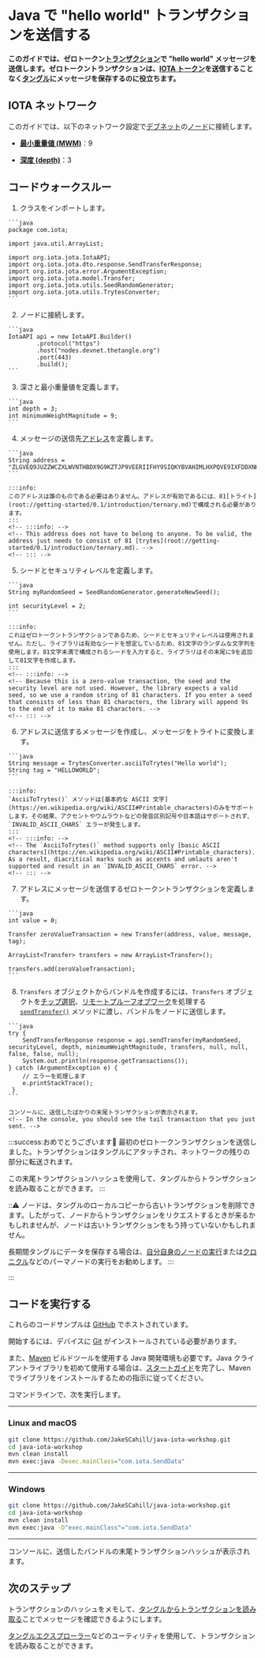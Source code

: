 # Java で "hello world" トランザクションを送信する
<!-- # Send a "hello world" transaction in Java -->

**このガイドでは、ゼロトークン[トランザクション](root://getting-started/0.1/transactions/transactions.md)で "hello world" メッセージを送信します。ゼロトークントランザクションは、[IOTA トークン](root://getting-started/0.1/clients/token.md)を送信することなく[タングル](root://getting-started/0.1/network/the-tangle.md)にメッセージを保存するのに役立ちます。**
<!-- **In this guide, you send a "hello world" message in a zero-value [transaction](root://getting-started/0.1/transactions/transactions.md). These transactions are useful for storing messages on the [Tangle](root://getting-started/0.1/network/the-tangle.md) without having to send any [IOTA tokens](root://getting-started/0.1/clients/token.md).** -->

## IOTA ネットワーク
<!-- ## IOTA network -->

このガイドでは、以下のネットワーク設定で[デブネット](root://getting-started/0.1/network/iota-networks.md#devnet)の[ノード](root://getting-started/0.1/network/nodes.md)に接続します。
<!-- In this guide, we connect to a [node](root://getting-started/0.1/network/nodes.md) on the [Devnet](root://getting-started/0.1/network/iota-networks.md#devnet) with the following network settings: -->

- **[最小重量値 (MWM)](root://getting-started/0.1/network/minimum-weight-magnitude.md)**：9
<!-- - **[Minimum weight magnitude](root://getting-started/0.1/network/minimum-weight-magnitude.md)**: 9 -->

- **[深度 (depth)](root://getting-started/0.1/transactions/depth.md)**：3
<!-- - **[Depth](root://getting-started/0.1/transactions/depth.md)**: 3 -->

## コードウォークスルー
<!-- ## Code walkthrough -->

1. クラスをインポートします。
  <!-- 1. Import the classes -->

    ```java
    package com.iota;

    import java.util.ArrayList;

    import org.iota.jota.IotaAPI;
    import org.iota.jota.dto.response.SendTransferResponse;
    import org.iota.jota.error.ArgumentException;
    import org.iota.jota.model.Transfer;
    import org.iota.jota.utils.SeedRandomGenerator;
    import org.iota.jota.utils.TrytesConverter;
    ```

2. ノードに接続します。
  <!-- 2. Connect to a node -->

    ```java
    IotaAPI api = new IotaAPI.Builder()
            .protocol("https")
            .host("nodes.devnet.thetangle.org")
            .port(443)
            .build();
    ```

3. 深さと最小重量値を定義します。
  <!-- 3. Define the depth and the minimum weight magnitude -->

    ```java
    int depth = 3;
    int minimumWeightMagnitude = 9;
    ```

4. メッセージの送信先[アドレス](root://getting-started/0.1/clients/addresses.md)を定義します。
  <!-- 4. Define an [address](root://getting-started/0.1/clients/addresses.md) to which you want to send a message -->

    ```java
    String address = "ZLGVEQ9JUZZWCZXLWVNTHBDX9G9KZTJP9VEERIIFHY9SIQKYBVAHIMLHXPQVE9IXFDDXNHQINXJDRPFDXNYVAPLZAW";
    ```

    :::info:
    このアドレスは誰のものである必要はありません。アドレスが有効であるには、81[トライト](root://getting-started/0.1/introduction/ternary.md)で構成される必要があります。
    :::
    <!-- :::info: -->
    <!-- This address does not have to belong to anyone. To be valid, the address just needs to consist of 81 [trytes](root://getting-started/0.1/introduction/ternary.md). -->
    <!-- ::: -->

5. シードとセキュリティレベルを定義します。
  <!-- 5. Define a seed and a security level -->

    ```java
    String myRandomSeed = SeedRandomGenerator.generateNewSeed();

    int securityLevel = 2;
    ```

    :::info:
    これはゼロトークントランザクションであるため、シードとセキュリティレベルは使用されません。ただし、ライブラリは有効なシードを想定しているため、81文字のランダムな文字列を使用します。81文字未満で構成されるシードを入力すると、ライブラリはその末尾に9を追加して81文字を作成します。
    :::
    <!-- :::info: -->
    <!-- Because this is a zero-value transaction, the seed and the security level are not used. However, the library expects a valid seed, so we use a random string of 81 characters. If you enter a seed that consists of less than 81 characters, the library will append 9s to the end of it to make 81 characters. -->
    <!-- ::: -->

6. アドレスに送信するメッセージを作成し、メッセージをトライトに変換します。
  <!-- 6. Create a message that you want to send to the address and convert it to trytes -->

    ```java
    String message = TrytesConverter.asciiToTrytes("Hello world");
    String tag = "HELLOWORLD";
    ```

    :::info:
    `AsciiToTrytes()` メソッドは[基本的な ASCII 文字](https://en.wikipedia.org/wiki/ASCII#Printable_characters)のみをサポートします。その結果、アクセントやウムラウトなどの発音区別記号や日本語はサポートされず、`INVALID_ASCII_CHARS` エラーが発生します。
    :::
    <!-- :::info: -->
    <!-- The `AsciiToTrytes()` method supports only [basic ASCII characters](https://en.wikipedia.org/wiki/ASCII#Printable_characters). As a result, diacritical marks such as accents and umlauts aren't supported and result in an `INVALID_ASCII_CHARS` error. -->
    <!-- ::: -->

7. アドレスにメッセージを送信するゼロトークントランザクションを定義します。
  <!-- 7. Define a zero-value transaction that sends the message to the address -->

    ```java
    int value = 0;

    Transfer zeroValueTransaction = new Transfer(address, value, message, tag);

    ArrayList<Transfer> transfers = new ArrayList<Transfer>();

    transfers.add(zeroValueTransaction);
    ```

8. `Transfers` オブジェクトからバンドルを作成するには、`Transfers` オブジェクトを[チップ選択](root://node-software/0.1/iri/concepts/tip-selection.md)、[リモートプルーフオブワーク](root://getting-started/0.1/transactions/proof-of-work.md)を処理する [`sendTransfer()`](https://github.com/iotaledger/iota-java/blob/dev/docs/iota-java/sendTransfer.md) メソッドに渡し、バンドルをノードに送信します。
  <!-- 8. To create a bundle from your `Transfers` object, pass it to the [`sendTransfer()`](https://github.com/iotaledger/iota-java/blob/dev/docs/iota-java/sendTransfer.md) method, which handles [tip selection](root://node-software/0.1/iri/concepts/tip-selection.md), [remote proof of work](root://getting-started/0.1/transactions/proof-of-work.md), and sending the bundle to the node -->

    ```java
    try {
        SendTransferResponse response = api.sendTransfer(myRandomSeed, securityLevel, depth, minimumWeightMagnitude, transfers, null, null, false, false, null);
        System.out.println(response.getTransactions());
    } catch (ArgumentException e) {
        // エラーを処理します
        e.printStackTrace();
     }
    ```

    コンソールに、送信したばかりの末尾トランザクションが表示されます。
    <!-- In the console, you should see the tail transaction that you just sent. -->

:::success:おめでとうございます:tada:
最初のゼロトークンランザクションを送信しました。トランザクションはタングルにアタッチされ、ネットワークの残りの部分に転送されます。

この末尾トランザクションハッシュを使用して、タングルからトランザクションを読み取ることができます。
:::
<!-- :::success:Congratulations :tada: -->
<!-- You've just sent your first zero-value transaction. Your transaction is attached to the Tangle, and will be forwarded to the rest of the network. -->

<!-- You can use this tail transaction hash to read the transaction from the Tangle. -->
<!-- ::: -->

:::warning:
ノードは、タングルのローカルコピーから古いトランザクションを削除できます。したがって、ノードからトランザクションをリクエストするときが来るかもしれませんが、ノードは古いトランザクションをもう持っていないかもしれません。

長期間タングルにデータを保存する場合は、[自分自身のノードの実行](root://node-software/0.1/iri/how-to-guides/quickstart.md)または[クロニクル](root://node-software/0.1/chronicle/introduction/overview.md)などのパーマノードの実行をお勧めします。
:::
<!-- :::warning: -->
<!-- Nodes can delete old transactions from their local copies of the Tangle. Therefore, a time may come where you request your transaction from a node, but the node doesn't have it anymore. -->

<!-- If you want to store data on the Tangle for extended periods of time, we recommend either [running your own node](root://node-software/0.1/iri/how-to-guides/quickstart.md) or running a permanode such as [Chronicle](root://node-software/0.1/chronicle/introduction/overview.md). -->
:::

## コードを実行する
<!-- ## Run the code -->

これらのコードサンプルは [GitHub](https://github.com/JakeSCahill/java-iota-workshop) でホストされています。
<!-- These code samples are hosted on [GitHub](https://github.com/JakeSCahill/java-iota-workshop). -->

開始するには、デバイスに [Git](https://git-scm.com/book/en/v2/Getting-Started-Installing-Git) がインストールされている必要があります。
<!-- To get started you need [Git](https://git-scm.com/book/en/v2/Getting-Started-Installing-Git) installed on your device. -->

また、[Maven](https://maven.apache.org/download.cgi) ビルドツールを使用する Java 開発環境も必要です。Java クライアントライブラリを初めて使用する場合は、[スタートガイド](../../getting-started/java-quickstart.md)を完了し、Maven でライブラリをインストールするための指示に従ってください。
<!-- You also need a Java development environment that uses the [Maven](https://maven.apache.org/download.cgi) build tool. If this is your first time using the Java client library, complete our [getting started guide](../../getting-started/java-quickstart.md), and follow the instructions for installing the library with Maven. -->

コマンドラインで、次を実行します。
<!-- In the command-line, do the following: -->

--------------------
### Linux and macOS
```bash
git clone https://github.com/JakeSCahill/java-iota-workshop.git
cd java-iota-workshop
mvn clean install
mvn exec:java -Dexec.mainClass="com.iota.SendData"
```
---
### Windows
```bash
git clone https://github.com/JakeSCahill/java-iota-workshop.git
cd java-iota-workshop
mvn clean install
mvn exec:java -D"exec.mainClass"="com.iota.SendData"
```
--------------------

コンソールに、送信したバンドルの末尾トランザクションハッシュが表示されます。
<!-- In the console, you should see the tail transaction hash of the bundle you just sent. -->

## 次のステップ
<!-- ## Next steps -->

トランザクションのハッシュをメモして、[タングルからトランザクションを読み取る](../java/read-transactions.md)ことでメッセージを確認できるようにします。
<!-- Make a note of the transaction's hash so you can [read the transaction from the Tangle](../java/read-transactions.md) to see your message. -->

[タングルエクスプローラー](https://utils.iota.org)などのユーティリティを使用して、トランザクションを読み取ることができます。
<!-- You can also read your transaction, using a utility such as the [Tangle explorer](https://utils.iota.org). -->
